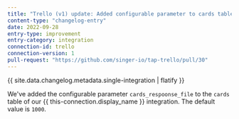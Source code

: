 ```yaml
---
title: "Trello (v1) update: Added configurable parameter to cards table"
content-type: "changelog-entry"
date: 2022-09-28
entry-type: improvement
entry-category: integration
connection-id: trello
connection-version: 1
pull-request: "https://github.com/singer-io/tap-trello/pull/30"
---
```

{{ site.data.changelog.metadata.single-integration | flatify }}

We've added the configurable parameter `cards_respoonse_file` to the `cards` table of our {{ this-connection.display_name }} integration. The default value is `1000`.